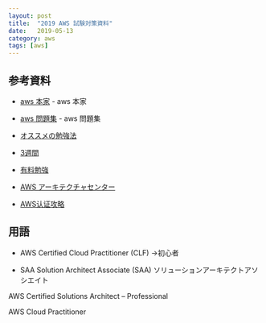 ```yaml
---
layout: post
title:  "2019 AWS 試験対策資料"
date:   2019-05-13
category: aws
tags: [aws]
---
```


## 参考資料

- [aws 本家](https://aws.amazon.com/jp/) - aws 本家

- [aws 問題集](https://aws.koiwaclub.com/) - aws 問題集

- [オススメの勉強法](https://qiita.com/nakazax/items/20458e146d3d9f2aa615)

- [3週間](https://qiita.com/fukubaka0825/items/238225f9e4c1962bc00c)

- [有料勉強](https://www.udemy.com/aws-associate/)

- [AWS アーキテクチャセンター](https://aws.amazon.com/jp/architecture/?awsf.quickstart-architecture-page-filter=highlight%23new)

- [AWS认证攻略](https://blog.csdn.net/robertlee32/article/details/69949159)

## 用語

- AWS Certified Cloud Practitioner (CLF) →初心者




- SAA Solution Architect Associate (SAA) 
      ソリューションアーキテクトアソシエイト 

AWS Certified Solutions Architect – Professional 

AWS Cloud Practitioner